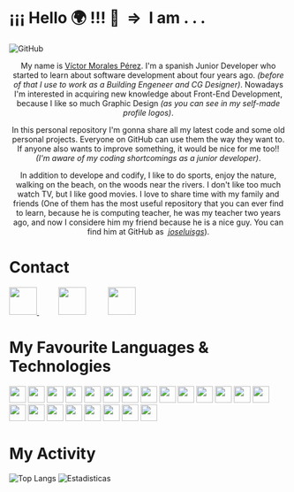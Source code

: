 # ¡¡¡ Hello :earth_africa: !!! 👋 &nbsp;=> &nbsp;I am . . .

![GitHub](https://imgur.com/h3xpMSR.png) 

<p style="text-align: center;">My name is  <a href="https://www.linkedin.com/in/victormoralesperez" target="_blank">Víctor Morales Pérez</a>. I'm a spanish Junior Developer who started to learn about software development about four years ago. <em>(before of that I use to work as a Building Engeneer and CG Designer)</em>. Nowadays I'm interested in acquiring new knowledge about Front-End Development, because I like so much Graphic Design <em>(as you can see in my self-made profile logos)</em>.</p>

<p style="text-align: center;">In this personal repository I'm gonna share all my latest code and some old personal projects. Everyone on GitHub can use them the way they want to. If anyone also wants to improve something, it would be nice for me too!! <em>(I'm aware of my coding shortcomings as a junior developer)</em>. </p>

<p style="text-align: center;">In addition to develope and codify, I like to do sports, enjoy the nature, walking on the beach, on the woods near the rivers. I don't like too much watch TV, but I like good movies. I love to share time with my family and friends (One of them has the most useful repository that you can ever find to learn, because he is computing teacher, he was my teacher two years ago, and now I considere him my friend because he is a nice guy. You can find him at GitHub as &nbsp;<em><a href="https://github.com/joseluisgs" target="_blank">joseluisgs</a></em>). </p>

# Contact

<p align="left">
    <a href="https://www.linkedin.com/in/victormoralesperez" target="_blank">
        <img src="https://imgur.com/UEvZREq.png" 
    height="50">
    </a>
    &nbsp;&nbsp;&nbsp;&nbsp;&nbsp;&nbsp;&nbsp;&nbsp;
    <a href="mailto:victor.mp.developer@gmail.com">
    <img src="https://upload.wikimedia.org/wikipedia/commons/thumb/c/ca/LinkedIn_logo_initials.png/768px-LinkedIn_logo_initials.png" 
    height="50"></a>
    &nbsp;&nbsp;&nbsp;&nbsp;&nbsp;&nbsp;&nbsp;&nbsp;
    <a href="https://twitter.com/VictorDevelop" target="_blank">
        <img src="https://pitlochryfestivaltheatre.com/wp-content/uploads/2020/04/2-27646_twitter-logo-png-transparent-background-logo-twitter-png.png" 
    height="50">
    </a>
</p>

# My Favourite Languages & Technologies

<p align="left">
  <img src="https://upload.wikimedia.org/wikipedia/commons/thumb/9/99/Unofficial_JavaScript_logo_2.svg/480px-Unofficial_JavaScript_logo_2.svg.png" 
  height="30">
  <img src="https://upload.wikimedia.org/wikipedia/commons/thumb/9/95/Vue.js_Logo_2.svg/1184px-Vue.js_Logo_2.svg.png" 
  height="30">
  <img src="https://pluspng.com/img-png/nodejs-logo-png-node-js-development-296.png" 
  height="30">
  <img src="https://upload.wikimedia.org/wikipedia/commons/thumb/2/27/PHP-logo.svg/800px-PHP-logo.svg.png" 
  height="30">
  <img src="https://upload.wikimedia.org/wikipedia/commons/thumb/9/9a/Laravel.svg/1200px-Laravel.svg.png" 
  height="30">
  <img src="https://www.sommelierdecafe.com/2019/wp-content/uploads/2009/06/java-logo1-1.png" 
  height="30">
  <img src="https://miro.medium.com/max/300/1*J9d-VtiLfN9APIQgWTP9ow.png" 
  height="30">
  <img src="https://firebase.google.com/downloads/brand-guidelines/PNG/logo-logomark.png?hl=es-419" 
  height="30">
  <img src="https://www.aullox.com/wp-content/uploads/2020/01/FAVPNG_mongodb-logo-database-nosql-postgresql_PAFpZ1Ki.png" 
  height="30">
  <img src="https://upload.wikimedia.org/wikipedia/commons/thumb/b/b2/Bootstrap_logo.svg/1200px-Bootstrap_logo.svg.png" 
  height="30">
  <img src="https://upload.wikimedia.org/wikipedia/commons/thumb/6/61/HTML5_logo_and_wordmark.svg/512px-HTML5_logo_and_wordmark.svg.png" height="30">
  <img src="https://upload.wikimedia.org/wikipedia/commons/thumb/d/d5/CSS3_logo_and_wordmark.svg/1200px-CSS3_logo_and_wordmark.svg.png" height="30">
  <img src="https://miro.medium.com/max/650/1*zzvdRmHGGXONZpuQ2FeqsQ.png" 
  height="30">
  <img src="https://cdn.iconscout.com/icon/free/png-256/github-153-675523.png" 
  height="30">
  <img src="https://user-images.githubusercontent.com/674621/71187801-14e60a80-2280-11ea-94c9-e56576f76baf.png" 
  height="30">
  <img src="https://resources.jetbrains.com/storage/products/intellij-idea/img/meta/intellij-idea_logo_300x300.png" 
  height="30">
  <img src="https://logodownload.org/wp-content/uploads/2015/05/android-logo-7-1.png" 
  height="30">
  <img src="https://upload.wikimedia.org/wikipedia/commons/b/b5/Kotlin-logo.png" 
  height="30">
  <img src="https://user-images.githubusercontent.com/17736615/30980083-f7f8a860-a43c-11e7-939e-f6717a2210fe.png" 
  height="30">
  <img src="https://cdn.worldvectorlogo.com/logos/unity-69.svg" 
  height="30">
  <img src="https://image.flaticon.com/icons/png/512/873/873120.png" 
  height="30">
  <img src="https://www.docker.com/sites/default/files/d8/2019-07/vertical-logo-monochromatic.png" 
  height="30">
</p>




# My Activity
![Top Langs](https://github-readme-stats.vercel.app/api/top-langs/?username=VicTMPDev&theme=gotham)
![Estadisticas](https://github-readme-stats.vercel.app/api?username=VicTMPDev&show_icons=true&theme=gotham)



